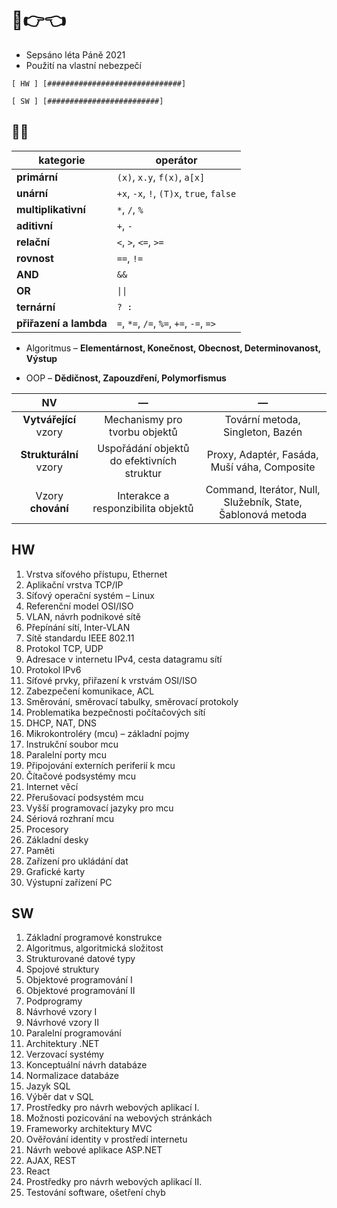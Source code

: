 # 🥺👉👈

* Sepsáno léta Páně 2021
* Použití na vlastní nebezpečí

`[ HW ] [##############################]`

`[ SW ] [#########################]`

## 🥵🥶

kategorie | operátor
--- | ---
__primární__ | `(x)`, `x.y`, `f(x)`, `a[x]`
__unární__ | `+x`, `-x`, `!`, `(T)x`, `true`, `false`
__multiplikativní__ | `*`, `/`, `%`
__aditivní__ | `+`, `-`
__relační__ | `<`, `>`, `<=`, `>=`
__rovnost__ | `==`, `!=`
__AND__ | `&&`
__OR__ | `\|\|`
__ternární__ | `? :`
__přiřazení a lambda__ | `=`, `*=`, `/=`, `%=`, `+=`, `-=`, `=>`

* Algoritmus – __Elementárnost, Konečnost, Obecnost, Determinovanost, Výstup__

* OOP – __Dědičnost, Zapouzdření, Polymorfismus__

NV | — | —
:-: | :-: | :-:
__Vytvářející__ vzory | Mechanismy pro tvorbu objektů | Tovární metoda, Singleton, Bazén
__Strukturální__ vzory | Uspořádání objektů do efektivních struktur | Proxy, Adaptér, Fasáda, Muší váha, Composite
Vzory __chování__ | Interakce a responzibilita objektů | Command, Iterátor, Null, Služebník, State, Šablonová metoda

## HW

1. Vrstva síťového přístupu, Ethernet
2. Aplikační vrstva TCP/IP
3. Síťový operační systém – Linux
4. Referenční model OSI/ISO
5. VLAN, návrh podnikové sítě
6. Přepínání sítí, Inter-VLAN
7. Sítě standardu IEEE 802.11
8. Protokol TCP, UDP
9. Adresace v internetu IPv4, cesta datagramu sítí
10. Protokol IPv6
11. Síťové prvky, přiřazení k vrstvám OSI/ISO
12. Zabezpečení komunikace, ACL
13. Směrování, směrovací tabulky, směrovací protokoly
14. Problematika bezpečnosti počítačových sítí
15. DHCP, NAT, DNS
16. Mikrokontroléry (mcu) – základní pojmy
17. Instrukční soubor mcu
18. Paralelní porty mcu
19. Připojování externích periferií k mcu
20. Čítačové podsystémy mcu
21. Internet věcí
22. Přerušovací podsystém mcu
23. Vyšší programovací jazyky pro mcu
24. Sériová rozhraní mcu
25. Procesory
26. Základní desky
27. Paměti
28. Zařízení pro ukládání dat
29. Grafické karty
30. Výstupní zařízení PC

## SW

1. Základní programové konstrukce
2. Algoritmus, algoritmická složitost
3. Strukturované datové typy
4. Spojové struktury
5. Objektové programování I
6. Objektové programování II
7. Podprogramy
8. Návrhové vzory I
9. Návrhové vzory II
10. Paralelní programování
11. Architektury .NET
12. Verzovací systémy
13. Konceptuální návrh databáze
14. Normalizace databáze
15. Jazyk SQL
16. Výběr dat v SQL
17. Prostředky pro návrh webových aplikací I.
18. Možnosti pozicování na webových stránkách
19. Frameworky architektury MVC
20. Ověřování identity v prostředí internetu
21. Návrh webové aplikace <span>ASP.NET</span>
22. AJAX, REST
23. React
24. Prostředky pro návrh webových aplikací II.
25. Testování software, ošetření chyb
